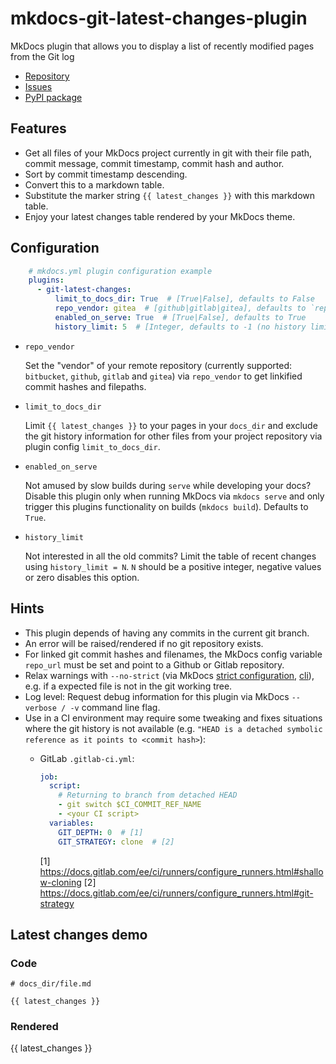 <!--
SPDX-FileCopyrightText: 2023 Thomas Breitner

SPDX-License-Identifier: MIT
-->

# mkdocs-git-latest-changes-plugin

MkDocs plugin that allows you to display a list of recently modified pages from the Git log

- [Repository](https://github.com/tombreit/mkdocs-git-latest-changes-plugin)
- [Issues](https://github.com/tombreit/mkdocs-git-latest-changes-plugin/issues)
- [PyPI package](https://pypi.org/project/mkdocs-git-latest-changes-plugin/)

## Features

- Get all files of your MkDocs project currently in git with their file path, commit message, commit timestamp, commit hash and author.
- Sort by commit timestamp descending.
- Convert this to a markdown table.
- Substitute the marker string <code>&#123;&#123; latest_changes &#125;&#125;</code> with this markdown table.
- Enjoy your latest changes table rendered by your MkDocs theme.

## Configuration

```yml
    # mkdocs.yml plugin configuration example
    plugins:
      - git-latest-changes:
          limit_to_docs_dir: True  # [True|False], defaults to False
          repo_vendor: gitea  # [github|gitlab|gitea], defaults to `repo_name`
          enabled_on_serve: True  # [True|False], defaults to True
          history_limit: 5  # [Integer, defaults to -1 (no history limit)]
```

- `repo_vendor`

    Set the "vendor" of your remote repository (currently supported: `bitbucket`, `github`, `gitlab` and `gitea`) via `repo_vendor` to get linkified commit hashes and filepaths.

- `limit_to_docs_dir`

    Limit <code>&#123;&#123; latest_changes &#125;&#125;</code> to your pages in your `docs_dir` and exclude the git history information for other files from your project repository via plugin config `limit_to_docs_dir`.

- `enabled_on_serve`

    Not amused by slow builds during `serve` while developing your docs? Disable this plugin only when running MkDocs via `mkdocs serve` and only trigger this plugins functionality on builds (`mkdocs build`). Defaults to `True`.

- `history_limit`

    Not interested in all the old commits? Limit the table of recent changes using `history_limit = N`. `N` should be a positive integer, negative values or zero disables this option.

## Hints

- This plugin depends of having any commits in the current git branch.
- An error will be raised/rendered if no git repository exists.
- For linked git commit hashes and filenames, the MkDocs config variable `repo_url` must be set and point to a Github or Gitlab repository.
- Relax warnings with `--no-strict` (via MkDocs [strict configuration](https://www.mkdocs.org/user-guide/configuration/#strict), [cli](https://www.mkdocs.org/user-guide/cli/)), e.g. if a expected file is not in the git working tree.
- Log level: Request debug information for this plugin via MkDocs `--verbose / -v` command line flag.
- Use in a CI environment may require some tweaking and fixes situations where the git history is not available (e.g. `"HEAD is a detached symbolic reference as it points to <commit hash>`):
    - GitLab `.gitlab-ci.yml`:

        ```yml
        job:
          script:
            # Returning to branch from detached HEAD
            - git switch $CI_COMMIT_REF_NAME
            - <your CI script>
          variables:
            GIT_DEPTH: 0  # [1]
            GIT_STRATEGY: clone  # [2]
        ```

        [1] <https://docs.gitlab.com/ee/ci/runners/configure_runners.html#shallow-cloning>
        [2] <https://docs.gitlab.com/ee/ci/runners/configure_runners.html#git-strategy>

## Latest changes demo

### Code

<pre><code># docs_dir/file.md

&#123;&#123; latest_changes &#125;&#125;
</code></pre>

### Rendered

{{ latest_changes }}
